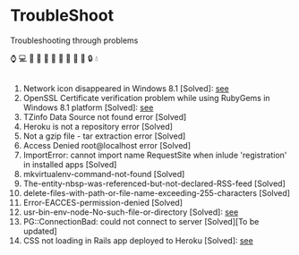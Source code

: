 # TroubleShoot
Troubleshooting through problems

:watch: :computer: :guitar: :key: :girl: :boy: :man: :woman: :rose: :book: :lock: :droplet: <br><br>
1. Network icon disappeared in Windows 8.1 [Solved]: [see](https://github.com/AdiChat/TroubleShoot/tree/master/Nework%20Icon%20disappeared) <br>
2. OpenSSL Certificate verification problem while using RubyGems in Windows 8.1 platform [Solved]: [see](https://github.com/AdiChat/TroubleShoot/tree/master/OpenSSL%20Verification%20Ruby)<br>
3. TZinfo Data Source not found error [Solved]<br>
4. Heroku is not a repository error [Solved]<br>
5. Not a gzip file - tar extraction error [Solved]<br>
6. Access Denied root@localhost error [Solved]<br>
7. ImportError: cannot import name RequestSite when inlude 'registration' in installed apps [Solved]<br>
8. mkvirtualenv-command-not-found [Solved]<br>
9. The-entity-nbsp-was-referenced-but-not-declared-RSS-feed [Solved]<br>
10. delete-files-with-path-or-file-name-exceeding-255-characters [Solved] <br>
11. Error-EACCES-permission-denied [Solved] <br>
12. usr-bin-env-node-No-such-file-or-directory [Solved]: [see](https://github.com/AdiChat/TroubleShoot/tree/master/usr-bin-env-node-No-such-file-or-directory) <br>
13. PG::ConnectionBad: could not connect to server [Solved][To be updated]<br>
14. CSS not loading in Rails app deployed to Heroku [Solved]: [see](https://github.com/AdiChat/TroubleShoot/tree/master/CSS%20not%20loading%20in%20Heroku%20for%20Rails%20app)<br>
